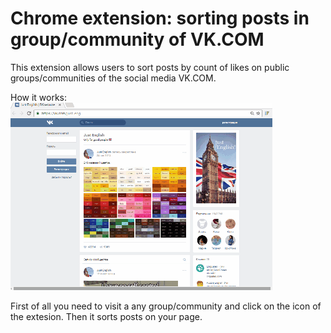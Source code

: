 # Chrome extension: sorting posts in group/community of VK.COM
This extension allows users to sort posts by count of likes on public groups/communities of the social media VK.COM. 

How it works: 
![Demonstration](https://github.com/alex-67/chrome_extension_1/blob/master/GIFs/ch1_demo1.gif)

First of all you need to visit a any group/community and click on the icon of the extesion. Then it sorts posts on your page.
